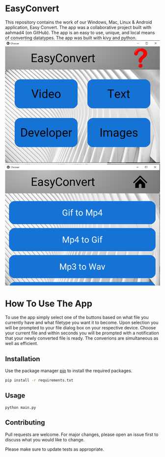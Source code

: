 # EasyConvert

This repository contains the work of our Windows, Mac, Linux & Android application, Easy Convert. The app was a collaborative project built with aahmad4 (on GitHub). The app is an easy to use, unique, and local means of converting datatypes. The app was built with kivy and python. 
![](convert1.PNG)
![](convert2.PNG)
# How To Use The App

To use the app simply select one of the buttons based on what file you currently have and what filetype you want it to become. Upon selection you will be prompted to your file dialog box on your respective device. Choose your current file and within seconds you will be prompted with a notification that your newly converted file is ready. The converions are simultaneous as well as efficient. 

## Installation

Use the package manager [pip](https://pip.pypa.io/en/stable/) to install the required packages.
```bash
pip install -r requirements.txt
```

## Usage
```
python main.py
```

## Contributing

Pull requests are welcome. For major changes, please open an issue first to discuss what you would like to change.

Please make sure to update tests as appropriate.


